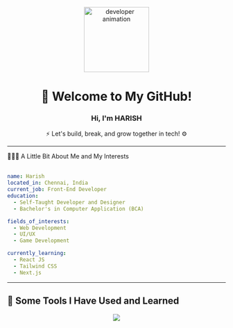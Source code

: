 <!-- Animated Header -->
<p align="center">
  <img src="https://media.giphy.com/media/qgQUggAC3Pfv687qPC/giphy.gif" width="150" alt="developer animation" />
</p>

<!-- Header Welcome Section -->
<div align="center">

  <h1>👋 Welcome to My GitHub!</h1>
  <h3>Hi, I'm <strong>HARISH</strong></h3>
  <p>⚡ Let's build, break, and grow together in tech! ⚙️</p>

</div>

---


  <summary>👨🏻‍💻 A Little Bit About Me and My Interests</summary>

  <br/>

  ```yaml
  name: Harish
  located_in: Chennai, India
  current_job: Front-End Developer
  education:
    - Self-Taught Developer and Designer
    - Bachelor's in Computer Application (BCA)

  fields_of_interests:
    - Web Development
    - UI/UX
    - Game Development

  currently_learning:
    - React JS
    - Tailwind CSS
    - Next.js
  ```


---

## 🚀 Some Tools I Have Used and Learned

<div align="center">
  <img src="https://skillicons.dev/icons?i=html,css,js,react,tailwind,python,git,github,linux,vscode,figma" />
</div>


